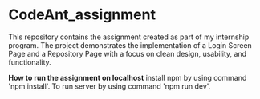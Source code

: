 # CodeAnt_assignment
This repository contains the assignment created as part of my internship program. The project demonstrates the implementation of a Login Screen Page and a Repository Page with a focus on clean design, usability, and functionality.

**How to run the assignment on localhost**
install npm by using command 'npm install'.
To run server by using command 'npm run dev'.
